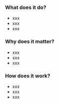 ### What does it do?

- xxx
- xxx
- xxx

### Why does it matter?

- xxx
- xxx
- xxx

### How does it work?

- xxx
- xxx
- xxx
